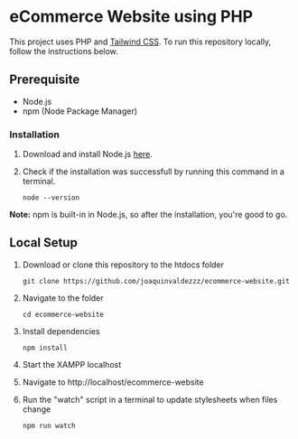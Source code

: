 # eCommerce Website using PHP

This project uses PHP and [Tailwind CSS](https://tailwindcss.com). To run this repository locally, follow the instructions below.

## Prerequisite

- Node.js
- npm (Node Package Manager)

### Installation

1. Download and install Node.js [here](https://nodejs.org/en/).
2. Check if the installation was successfull by running this command in a terminal.

   ```shell
   node --version
   ```

**Note:** npm is built-in in Node.js, so after the installation, you're good to go.

## Local Setup

1. Download or clone this repository to the htdocs folder

   ```shell
   git clone https://github.com/joaquinvaldezzz/ecommerce-website.git
   ```

2. Navigate to the folder

   ```shell
   cd ecommerce-website
   ```

3. Install dependencies

   ```shell
   npm install
   ```

4. Start the XAMPP localhost
5. Navigate to http://localhost/ecommerce-website
6. Run the "watch" script in a terminal to update stylesheets when files change

   ```shell
   npm run watch
   ```
